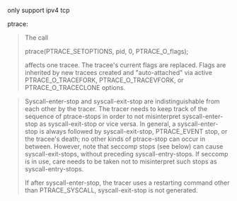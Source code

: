 only support ipv4 tcp

ptrace:
>The call
>
>ptrace(PTRACE_SETOPTIONS, pid, 0, PTRACE_O_flags);
>
>affects one tracee. The tracee's current flags are replaced.
>Flags are inherited by new tracees created and "auto-attached" via active PTRACE_O_TRACEFORK, PTRACE_O_TRACEVFORK, or PTRACE_O_TRACECLONE options.

>Syscall-enter-stop and syscall-exit-stop are indistinguishable from each other by the tracer.
>The tracer needs to keep track of the sequence of ptrace-stops in order to not misinterpret syscall-enter-stop as syscall-exit-stop or vice versa.
>In general, a syscall-enter-stop is always followed by syscall-exit-stop, PTRACE_EVENT stop, or the tracee's death; no other kinds of ptrace-stop can occur in between.
>However, note that seccomp stops (see below) can cause syscall-exit-stops, without preceding syscall-entry-stops.
>If seccomp is in use, care needs to be taken not to misinterpret such stops as syscall-entry-stops.
>
>If after syscall-enter-stop, the tracer uses a restarting command other than PTRACE_SYSCALL, syscall-exit-stop is not generated.